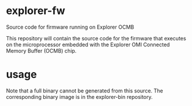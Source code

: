 # explorer-fw
Source code for firmware running on Explorer OCMB

This repository will contain the source code for the firmware that executes on the microprocessor embedded with the Explorer OMI Connected Memory Buffer (OCMB) chip.

# usage
Note that a full binary cannot be generated from this source.  The corresponding binary image is in the explorer-bin repository.
